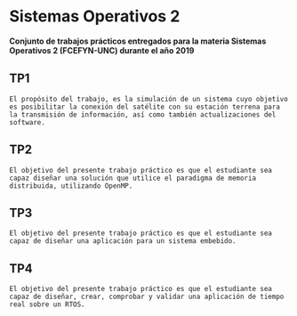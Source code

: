 # Sistemas Operativos 2

**Conjunto de trabajos prácticos entregados para la materia Sistemas Operativos 2 (FCEFYN-UNC) durante el año 2019**

## TP1 

    El propósito del trabajo, es la simulación de un sistema cuyo objetivo es posibilitar la conexión del satélite con su estación terrena para la transmisión de información, así como también actualizaciones del software.

## TP2

    El objetivo del presente trabajo práctico es que el estudiante sea capaz diseñar una solución que utilice el paradigma de memoria distribuida, utilizando OpenMP.

## TP3

    El objetivo del presente trabajo práctico es que el estudiante sea capaz de diseñar una aplicación para un sistema embebido.

## TP4

    El objetivo del presente trabajo práctico es que el estudiante sea capaz de diseñar, crear, comprobar y validar una aplicación de tiempo real sobre un RTOS.